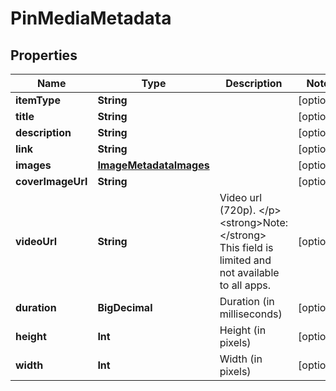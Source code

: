 

# PinMediaMetadata


## Properties

Name | Type | Description | Notes
------------ | ------------- | ------------- | -------------
**itemType** | **String** |  |  [optional]
**title** | **String** |  |  [optional]
**description** | **String** |  |  [optional]
**link** | **String** |  |  [optional]
**images** | [**ImageMetadataImages**](ImageMetadataImages.md) |  |  [optional]
**coverImageUrl** | **String** |  |  [optional]
**videoUrl** | **String** | Video url (720p). &lt;/p&gt;&lt;strong&gt;Note:&lt;/strong&gt; This field is limited and not available to all apps. |  [optional]
**duration** | **BigDecimal** | Duration (in milliseconds) |  [optional]
**height** | **Int** | Height (in pixels) |  [optional]
**width** | **Int** | Width (in pixels) |  [optional]



